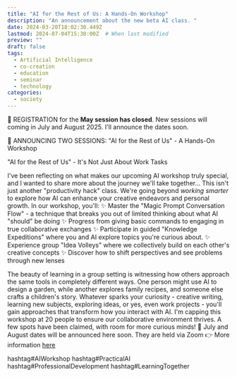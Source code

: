 ```yaml
---
title: "AI for the Rest of Us: A Hands-On Workshop"
description: "An announcement about the new beta AI class. "
date: 2024-03-20T18:02:30.449Z
lastmod: 2024-07-04T15:30:00Z  # When last modified
preview: ""
draft: false
tags:
  - Artificial Intelligence
  - co-creation
  - education
  - seminar
  - technology
categories:
  - society
---
```

🚀 REGISTRATION for the **May session has closed**. New sessions will coming in July and August 2025. I'll announce the dates soon. 


🚀  ANNOUNCING TWO SESSIONS: "AI for the Rest of Us" - A Hands-On Workshop

"AI for the Rest of Us" - It's Not Just About Work Tasks

I've been reflecting on what makes our upcoming AI workshop truly special, and I wanted to share more about the journey we'll take together...
This isn't just another "productivity hack" class. We're going beyond *working smarter* to explore how AI can enhance your creative endeavors and personal growth.
In our workshop, you'll:
✨ Master the "Magic Prompt Conversation Flow" - a technique that breaks you out of limited thinking about what AI "should" be doing
✨ Progress from giving basic commands to engaging in true collaborative exchanges
✨ Participate in guided "Knowledge Expeditions" where you and AI explore topics you're curious about.
✨ Experience group "Idea Volleys" where we collectively build on each other's creative concepts
✨ Discover how to shift perspectives and see problems through new lenses

The beauty of learning in a group setting is witnessing how others approach the same tools in completely different ways. One person might use AI to design a garden, while another explores family recipes, and someone else crafts a children's story. Whatever sparks your curiosity - creative writing, learning new subjects, exploring ideas, or yes, even work projects - you'll gain approaches that transform how you interact with AI.
I'm capping this workshop at 20 people to ensure our collaborative environment thrives. A few spots have been claimed, with room for more curious minds!
📅 July and August dates will be announced here soon. They are held via Zoom 👉 More information [here](https://drive.google.com/file/d/1i-3pxdfAy_3vTgBbldmEo-GXvK2rP7Z3/view?usp=sharing)

hashtag#AIWorkshop hashtag#PracticalAI hashtag#ProfessionalDevelopment hashtag#LearningTogether
